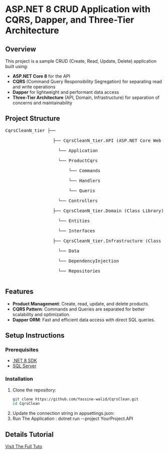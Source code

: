 # ASP.NET 8 CRUD Application with CQRS, Dapper, and Three-Tier Architecture

## Overview
This project is a sample CRUD (Create, Read, Update, Delete) application built using:
- **ASP.NET Core 8** for the API
- **CQRS** (Command Query Responsibility Segregation) for separating read and write operations
- **Dapper** for lightweight and performant data access
- **Three-Tier Architecture** (API, Domain, Infrastructure) for separation of concerns and maintainability

## Project Structure
  

<pre>
CqrsCleanN_tier ├── </br>
                  ├── CqrsCleanN_tier.API (ASP.NET Core Web API)</br>
                    └── Application</br>
                    └── ProductCqrs</br>
                        └── Commands</br>
                        └── Handlers</br>
                        └── Queris</br>
                    └── Controllers</br>
                  ├── CqrsCleanN_tier.Domain (Class Library) </br>
                    └── Entities</br>
                    └── Interfaces</br>
                  ├── CqrsCleanN_tier.Infrastructure (Class Library)</br>
                    └── Data</br>
                    └── DependencyInjection</br>
                    └── Repositories</br>
</pre>


## Features
- **Product Management**: Create, read, update, and delete products.
- **CQRS Pattern**: Commands and Queries are separated for better scalability and optimization.
- **Dapper ORM**: Fast and efficient data access with direct SQL queries.

## Setup Instructions

### Prerequisites
- [.NET 8 SDK](https://dotnet.microsoft.com/download/dotnet/8.0)
- [SQL Server](https://www.microsoft.com/en-us/sql-server/sql-server-downloads)

### Installation
1. Clone the repository:
   ```bash
   git clone https://github.com/Yassine-walid/CqrsClean.git
   cd CqrsClean

2. Update the connection string in appsettings.json:
3. Run The Application : dotnet run --project YourProject.API

## Details Tutorial 
<a href="https://66c8b9e6551a897818fedf32--cozy-kulfi-fbb0e4.netlify.app/" target="_blank">Visit The Full Tuto</a>

                  
